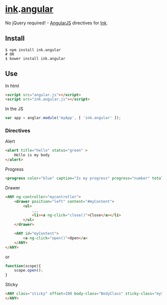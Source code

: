 # [ink](http://ink.sapo.pt).[angular](https://angularjs.org)

No jQuery required! - [AngularJS](https://angularjs.org) directives for [Ink](http://ink.sapo.pt).

## Install

```console
$ npm install ink.angular
# OR
$ bower install ink.angular
```

## Use

In html
```html
<script src="angular.js"></script>
<script src="ink.angular.js"></script>
```
In the JS
```js
var app = anglar.module('myApp', [ 'ink.angular' ]);
```

### Directives
Alert
```html
<alert title="hello" status="green" >
	Hello is my body
</alert>
```

Progress
```html
<progress color="blue" caption="Is my progress" progress="number" total="max" />
```

Drawer
```html
<ANY ng-controller="mycontroller">
	<drawer position="left" content="#myContent">
		<ul>
			...
			<li><a ng-click="close()">Close</a></li>
		</ul>
	</drawer>

	<ANY id="myContent">
		<a ng-click="open()">Open</a>
	</ANY>
</ANY>
```
or
```js
function(scope){
	scope.open();
}
```

Sticky
```html
<ANY class="sticky" offset=100 body-class="BodyClass" sticky-class="myStickyClass" >
</ANY>
```
